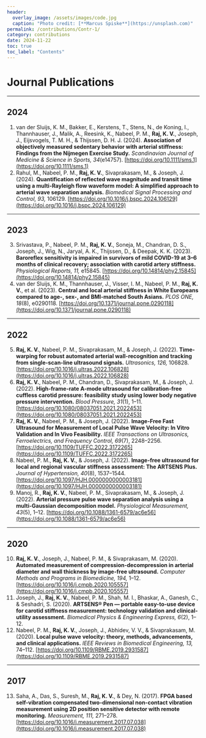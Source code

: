 ```yaml
---
header:
  overlay_image: /assets/images/code.jpg
  caption: "Photo credit: [**Marcus Spiske**](https://unsplash.com)"
permalink: /contributions/Contr-1/
category: contributions
date: 2024-11-22
toc: true
toc_label: "Contents"
---
```


# Journal Publications

---

## 2024
1. van der Sluijs, K. M., Bakker, E., Kerstens, T., Stens, N., de Koning, I., Thannhauser, J., Malik, A., Reesink, K., Nabeel, P. M., **Raj, K. V.**, Joseph, J., Eijsvogels, T. M. H., & Thijssen, D. H. J. (2024). **Association of objectively measured sedentary behavior with arterial stiffness: Findings from the Nijmegen Exercise Study.** *Scandinavian Journal of Medicine & Science in Sports, 34*(e14757). [https://doi.org/10.1111/sms.1](https://doi.org/10.1111/sms.1)
2. Rahul, M., Nabeel, P. M., **Raj, K. V.**, Sivaprakasam, M., & Joseph, J. (2024). **Quantification of reflected wave magnitude and transit time using a multi-Rayleigh flow waveform model: A simplified approach to arterial wave separation analysis.** *Biomedical Signal Processing and Control, 93,* 106129. [https://doi.org/10.1016/j.bspc.2024.106129](https://doi.org/10.1016/j.bspc.2024.106129)

---

## 2023
3. Srivastava, P., Nabeel, P. M., **Raj, K. V.**, Soneja, M., Chandran, D. S., Joseph, J., Wig, N., Jaryal, A. K., Thijssen, D., & Deepak, K. K. (2023). **Baroreflex sensitivity is impaired in survivors of mild COVID-19 at 3–6 months of clinical recovery; association with carotid artery stiffness.** *Physiological Reports, 11,* e15845. [https://doi.org/10.14814/phy2.15845](https://doi.org/10.14814/phy2.15845)
4. van der Sluijs, K. M., Thannhauser, J., Visser, I. M., Nabeel, P. M., **Raj, K. V.**, et al. (2023). **Central and local arterial stiffness in White Europeans compared to age-, sex-, and BMI-matched South Asians.** *PLOS ONE, 18*(8), e0290118. [https://doi.org/10.1371/journal.pone.0290118](https://doi.org/10.1371/journal.pone.0290118)

---

## 2022
5. **Raj, K. V.**, Nabeel, P. M., Sivaprakasam, M., & Joseph, J. (2022). **Time-warping for robust automated arterial wall-recognition and tracking from single-scan-line ultrasound signals.** *Ultrasonics, 126,* 106828. [https://doi.org/10.1016/j.ultras.2022.106828](https://doi.org/10.1016/j.ultras.2022.106828)
6. **Raj, K. V.**, Nabeel, P. M., Chandran, D., Sivaprakasam, M., & Joseph, J. (2022). **High-frame-rate A-mode ultrasound for calibration-free cuffless carotid pressure: feasibility study using lower body negative pressure intervention.** *Blood Pressure, 31*(1), 1–11. [https://doi.org/10.1080/08037051.2021.2022453](https://doi.org/10.1080/08037051.2021.2022453)
7. **Raj, K. V.**, Nabeel, P. M., & Joseph, J. (2022). **Image-Free Fast Ultrasound for Measurement of Local Pulse Wave Velocity: In Vitro Validation and In Vivo Feasibility.** *IEEE Transactions on Ultrasonics, Ferroelectrics, and Frequency Control, 69*(7), 2248–2256. [https://doi.org/10.1109/TUFFC.2022.3172265](https://doi.org/10.1109/TUFFC.2022.3172265)
8. Nabeel, P. M., **Raj, K. V.**, & Joseph, J. (2022). **Image-free ultrasound for local and regional vascular stiffness assessment: The ARTSENS Plus.** *Journal of Hypertension, 40*(8), 1537–1544. [https://doi.org/10.1097/HJH.0000000000003181](https://doi.org/10.1097/HJH.0000000000003181)
9. Manoj, R., **Raj, K. V.**, Nabeel, P. M., Sivaprakasam, M., & Joseph, J. (2022). **Arterial pressure pulse wave separation analysis using a multi-Gaussian decomposition model.** *Physiological Measurement, 43*(5), 1–12. [https://doi.org/10.1088/1361-6579/ac6e56](https://doi.org/10.1088/1361-6579/ac6e56)
 
---

## 2020
10. **Raj, K. V.**, Joseph, J., Nabeel, P. M., & Sivaprakasam, M. (2020). **Automated measurement of compression-decompression in arterial diameter and wall thickness by image-free ultrasound.** *Computer Methods and Programs in Biomedicine, 194,* 1–12. [https://doi.org/10.1016/j.cmpb.2020.105557](https://doi.org/10.1016/j.cmpb.2020.105557)
11. Joseph, J., **Raj, K. V.**, Nabeel, P. M., Shah, M. I., Bhaskar, A., Ganesh, C., & Seshadri, S. (2020). **ARTSENS® Pen — portable easy-to-use device for carotid stiffness measurement: technology validation and clinical-utility assessment.** *Biomedical Physics & Engineering Express, 6*(2), 1–12.
12. Nabeel, P. M., **Raj, K. V.**, Joseph, J., Abhidev, V. V., & Sivaprakasam, M. (2020). **Local pulse wave velocity: theory, methods, advancements, and clinical applications.** *IEEE Reviews in Biomedical Engineering, 13,* 74–112. [https://doi.org/10.1109/RBME.2019.2931587](https://doi.org/10.1109/RBME.2019.2931587)

---

## 2017
13. Saha, A., Das, S., Suresh, M., **Raj, K. V.**, & Dey, N. (2017). **FPGA based self-vibration compensated two-dimensional non-contact vibration measurement using 2D position sensitive detector with remote monitoring.** *Measurement, 111,* 271–278. [https://doi.org/10.1016/j.measurement.2017.07.038](https://doi.org/10.1016/j.measurement.2017.07.038)



